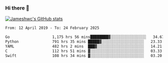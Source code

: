 ### Hi there 👋

[![Jameshwc's GitHub stats](https://github-readme-stats.vercel.app/api?username=jameshwc)](https://github.com/anuraghazra/github-readme-stats)

<!--START_SECTION:waka-->

```txt
From: 12 April 2019 - To: 24 February 2025

Go                   1,175 hrs 56 mins████████▓░░░░░░░░░░░░░░░░   34.67 %
Python               791 hrs 35 mins █████▓░░░░░░░░░░░░░░░░░░░   23.33 %
YAML                 482 hrs 2 mins  ███▓░░░░░░░░░░░░░░░░░░░░░   14.21 %
C                    112 hrs 51 mins ▓░░░░░░░░░░░░░░░░░░░░░░░░   03.33 %
Swift                108 hrs 34 mins ▓░░░░░░░░░░░░░░░░░░░░░░░░   03.20 %
```

<!--END_SECTION:waka-->